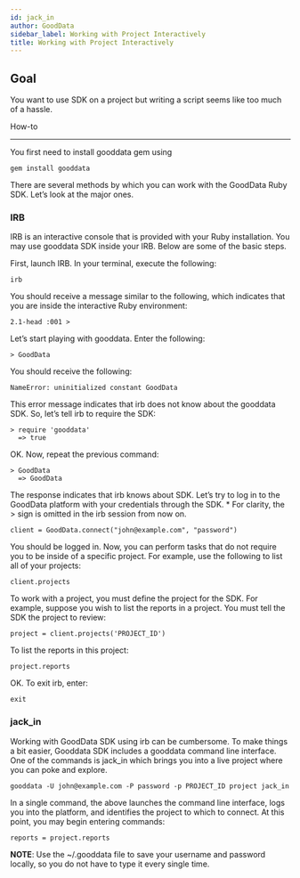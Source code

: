```yaml
---
id: jack_in
author: GoodData
sidebar_label: Working with Project Interactively
title: Working with Project Interactively
---
```


Goal
-------

You want to use SDK on a project but writing a script seems like too
much of a hassle.

How-to

--------

You first need to install gooddata gem using

    gem install gooddata

There are several methods by which you can work with the GoodData Ruby
SDK. Let’s look at the major ones.

### IRB

IRB is an interactive console that is provided with your Ruby
installation. You may use gooddata SDK inside your IRB. Below are some
of the basic steps.

First, launch IRB. In your terminal, execute the following:

    irb

You should receive a message similar to the following, which indicates
that you are inside the interactive Ruby environment:

    2.1-head :001 >

Let’s start playing with gooddata. Enter the following:

    > GoodData

You should receive the following:

    NameError: uninitialized constant GoodData

This error message indicates that irb does not know about the gooddata
SDK. So, let’s tell irb to require the SDK:

    > require 'gooddata'
      => true

OK. Now, repeat the previous command:

    > GoodData
      => GoodData

The response indicates that irb knows about SDK. Let’s try to log in to
the GoodData platform with your credentials through the SDK. \* For
clarity, the &gt; sign is omitted in the irb session from now on.

    client = GoodData.connect("john@example.com", "password")

You should be logged in. Now, you can perform tasks that do not require
you to be inside of a specific project. For example, use the following
to list all of your projects:

    client.projects

To work with a project, you must define the project for the SDK. For
example, suppose you wish to list the reports in a project. You must
tell the SDK the project to review:

    project = client.projects('PROJECT_ID')

To list the reports in this project:

    project.reports

OK. To exit irb, enter:

    exit

### jack\_in

Working with GoodData SDK using irb can be cumbersome. To make things a
bit easier, Gooddata SDK includes a gooddata command line interface. One
of the commands is jack\_in which brings you into a live project where
you can poke and explore.

    gooddata -U john@example.com -P password -p PROJECT_ID project jack_in

In a single command, the above launches the command line interface, logs
you into the platform, and identifies the project to which to connect.
At this point, you may begin entering commands:

    reports = project.reports

**NOTE**: Use the ~/.gooddata file to save your username and password
locally, so you do not have to type it every single time.
